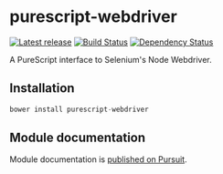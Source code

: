 # purescript-webdriver

[![Latest release](http://img.shields.io/bower/v/purescript-webdriver.svg)](https://github.com/slamdata/purescript-webdriver/releases)
[![Build Status](https://travis-ci.org/slamdata/purescript-webdriver.svg?branch=master)](https://travis-ci.org/slamdata/purescript-webdriver)
[![Dependency Status](https://www.versioneye.com/user/projects/56e75a7696f80c0054234ffd/badge.svg?style=flat)](https://www.versioneye.com/user/projects/56e75a7696f80c0054234ffd)

A PureScript interface to Selenium's Node Webdriver.

## Installation

``` purescript
bower install purescript-webdriver
```

## Module documentation

Module documentation is [published on Pursuit](http://pursuit.purescript.org/packages/purescript-webdriver).
